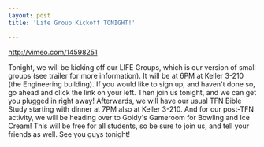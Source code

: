 ```yaml
---
layout: post
title: 'Life Group Kickoff TONIGHT!'

---
```


http://vimeo.com/14598251

Tonight, we will be kicking off our LIFE Groups, which is our version of small groups (see trailer for more information). It will be at 6PM at Keller 3-210 (the Engineering building). If you would like to sign up, and haven't done so, go ahead and click the link on your left. Then join us tonight, and we can get you plugged in right away! Afterwards, we will have our usual TFN Bible Study starting with dinner at 7PM also at Keller 3-210. And for our post-TFN activity, we will be heading over to Goldy's Gameroom for Bowling and Ice Cream! This will be free for all students, so be sure to join us, and tell your friends as well. See you guys tonight!
